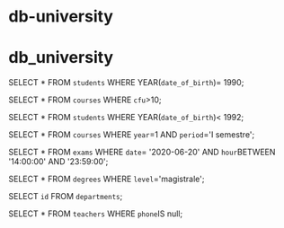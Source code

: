 # db-university
# db_university

<!-- 1. Selezionare tutti gli studenti nati nel 1990 (160) -->

SELECT * FROM `students`
WHERE YEAR(`date_of_birth`)= 1990;


<!-- 2. Selezionare tutti i corsi che valgono più di 10 crediti (479) -->

SELECT * FROM `courses`
WHERE `cfu`>10;


<!-- 3. Selezionare tutti gli studenti che hanno più di 30 anni -->

SELECT * FROM `students`
WHERE YEAR(`date_of_birth`)< 1992;

<!-- 4. Selezionare tutti i corsi del primo semestre del primo anno di un qualsiasi corso di
laurea (286) -->

SELECT * FROM `courses`
WHERE `year`=1 
AND `period`='I semestre';


<!-- 5. Selezionare tutti gli appelli d'esame che avvengono nel pomeriggio (dopo le 14) del
20/06/2020 (21) -->

SELECT * FROM `exams` 
WHERE `date`= '2020-06-20' AND `hour`BETWEEN '14:00:00' AND '23:59:00';


<!-- 6. Selezionare tutti i corsi di laurea magistrale (38) -->

SELECT * FROM `degrees` 
WHERE `level`='magistrale';

<!-- 7. Da quanti dipartimenti è composta l'università? (12) -->

SELECT `id` 
FROM `departments`;

<!-- 8. Quanti sono gli insegnanti che non hanno un numero di telefono? (50) -->

SELECT * FROM `teachers` 
WHERE `phone`IS null;


